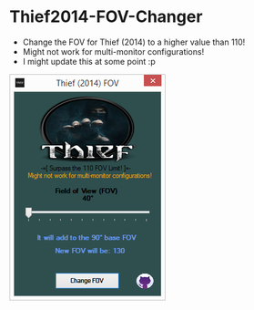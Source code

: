 # Thief2014-FOV-Changer

* Change the FOV for Thief (2014) to a higher value than 110!
* Might not work for multi-monitor configurations!
* I might update this at some point :p

![Screenshot](fovchange2.png)
